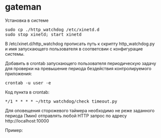 gateman
=======

Установка в системе
<pre>
sudo cp ./http_watchdog /etc/xinetd.d
sudo stop xinetd; start xinetd
</pre>

В /etc/xinet.d/http_watchdog прописать путь к скрипту http_watchdog.py и имя запускающего 
пользователя в соответсвии с конфигурацие системы.
 
Добавить в crontab запускающего пользователя периодическую задачу для проверки на 
превышение периода бездействия контролируемого приложения:

<pre>
crontab -u user -e
</pre>

Код пункта в crontab:
<pre>
*/1 * * * * ~/http_watchdog/check_timeout.py
</pre>

Для оповещения сторожевого таймера необходимо не реже заданного 
периода (1мин) отправлять любой HTTP запрос по адресу http://localhost:10000

Пример:
<pre>
<script type='text/javascript' charset='utf-8'>
function test(){
    $.get('http://localhost:10000', function(data){});
}
setInterval(test, 5000);
</script>
</pre>